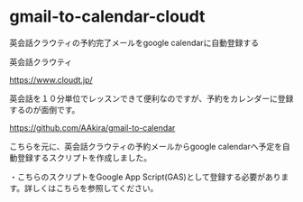# gmail-to-calendar-cloudt
英会話クラウティの予約完了メールをgoogle calendarに自動登録する

英会話クラウティ

https://www.cloudt.jp/

英会話を１０分単位でレッスンできて便利なのですが、予約をカレンダーに登録するのが面倒です。

https://github.com/AAkira/gmail-to-calendar

こちらを元に、英会話クラウティの予約メールからgoogle calendarへ予定を自動登録するスクリプトを作成しました。

・こちらのスクリプトをGoogle App Script(GAS)として登録する必要があります。詳しくはこちらを参照してください。


